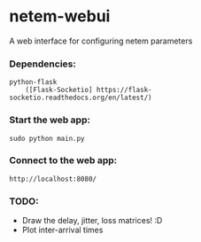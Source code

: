 netem-webui
===========

A web interface for configuring netem parameters

### Dependencies:
	python-flask
        ([Flask-Socketio] https://flask-socketio.readthedocs.org/en/latest/)

### Start the web app:
	sudo python main.py

### Connect to the web app:
	http://localhost:8080/

### TODO:
* Draw the delay, jitter, loss matrices! :D
* Plot inter-arrival times
